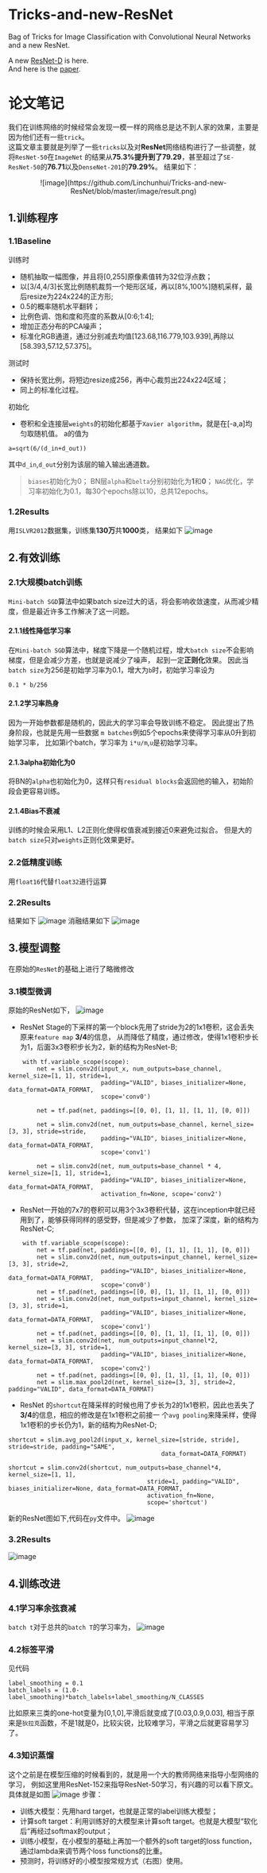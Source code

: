 # Tricks-and-new-ResNet
Bag of Tricks for Image Classification with Convolutional Neural Networks and a new ResNet.

A new [ResNet-D](https://github.com/Linchunhui/Tricks-and-new-ResNet/blob/master/ResNet-D.py) is here.  
And here is the [paper](https://arxiv.org/pdf/1812.01187.pdf).

# 论文笔记
我们在训练网络的时候经常会发现一模一样的网络总是达不到人家的效果，主要是因为他们还有一些`trick`。  
这篇文章主要就是列举了一些`tricks`以及对**ResNet**网络结构进行了一些调整，就将`ResNet-50`在`ImageNet`
的结果从**75.3%**提升到了**79.29**，甚至超过了`SE-ResNet-50`的**76.71**以及`DenseNet-201`的**79.29%**。
结果如下：
 <div align="center">![image](https://github.com/Linchunhui/Tricks-and-new-ResNet/blob/master/image/result.png)</div>

## 1.训练程序
### 1.1Baseline 
训练时
* 随机抽取一幅图像，并且将[0,255]原像素值转为32位浮点数； 
* 以[3/4,4/3]长宽比例随机裁剪一个矩形区域，再以[8%,100%]随机采样，最后resize为224x224的正方形;  
* 0.5的概率随机水平翻转；  
* 比例色调、饱和度和亮度的系数从[0:6;1:4];  
* 增加正态分布的PCA噪声；   
* 标准化RGB通道，通过分别减去均值[123.68,116.779,103.939],再除以[58.393,57.12,57.375]。  

测试时
* 保持长宽比例，将短边resize成256，再中心裁剪出224x224区域；  
* 同上的标准化过程。

初始化
* 卷积和全连接层`weights`的初始化都基于`Xavier algorithm`，就是在[-a,a]均匀取随机值。
a的值为
```
a=sqrt(6/(d_in+d_out))
```
其中`d_in`,`d_out`分别为该层的输入输出通道数。
> `biases`初始化为0；
> BN层`alpha`和`belta`分别初始化为**1**和**0**；
> `NAG`优化，学习率初始化为0.1，每30个epochs除以10，总共12epochs。

### 1.2Results
用`ISLVR2012`数据集，训练集**130万**共**1000**类，
结果如下
![image](https://github.com/Linchunhui/Tricks-and-new-ResNet/blob/master/image/result3.png)

## 2.有效训练
### 2.1大规模batch训练
`Mini-batch SGD`算法中如果batch size过大的话，将会影响收敛速度，从而减少精度，但是最近许多工作解决了这一问题。

#### 2.1.1线性降低学习率
在`Mini-batch SGD`算法中，梯度下降是一个随机过程，增大`batch size`不会影响梯度，但是会减少方差，也就是说减少了噪声，
起到一定**正则化**效果。
因此当`batch size`为256是初始学习率为0.1，增大为`b`时，初始学习率设为
```
0.1 * b/256
```

#### 2.1.2学习率热身
因为一开始参数都是随机的，因此大的学习率会导致训练不稳定。
因此提出了热身阶段，也就是先用一些数据 `m batches`例如5个epochs来使得学习率从0升到初始学习率，
比如第i个batch，学习率为 `i*u/m`,`u`是初始学习率。

#### 2.1.3alpha初始化为0
将BN的`alpha`也初始化为0，这样只有`residual blocks`会返回他的输入，初始阶段会更容易训练。

#### 2.1.4Bias不衰减
训练的时候会采用L1、L2正则化使得权值衰减到接近0来避免过拟合。
但是大的`batch size`只对`weights`正则化效果更好。

### 2.2低精度训练
用`float16`代替`float32`进行运算

### 2.2Results
结果如下
![image](https://github.com/Linchunhui/Tricks-and-new-ResNet/blob/master/image/result4.png)
消融结果如下
![image]()


## 3.模型调整
在原始的`ResNet`的基础上进行了略微修改
### 3.1模型微调
原始的ResNet如下，
![image](https://github.com/Linchunhui/Tricks-and-new-ResNet/blob/master/image/ResNet.png)
* ResNet Stage的下采样的第一个block先用了stride为2的1x1卷积，这会丢失原来`feature map` **3/4**的信息，
从而降低了精度，通过修改，使得1x1卷积步长为1，后面3x3卷积步长为2，新的结构为ResNet-B;
```
    with tf.variable_scope(scope):
        net = slim.conv2d(input_x, num_outputs=base_channel, kernel_size=[1, 1], stride=1,
                          padding="VALID", biases_initializer=None, data_format=DATA_FORMAT,
                          scope='conv0')

        net = tf.pad(net, paddings=[[0, 0], [1, 1], [1, 1], [0, 0]])

        net = slim.conv2d(net, num_outputs=base_channel, kernel_size=[3, 3], stride=stride,
                          padding="VALID", biases_initializer=None, data_format=DATA_FORMAT,
                          scope='conv1')

        net = slim.conv2d(net, num_outputs=base_channel * 4, kernel_size=[1, 1], stride=1,
                          padding="VALID", biases_initializer=None, data_format=DATA_FORMAT,
                          activation_fn=None, scope='conv2')
```
* ResNet一开始的7x7的卷积可以用3个3x3卷积代替，这在inception中就已经用到了，能够获得同样的感受野，但是减少了参数，
加深了深度，新的结构为ResNet-C;
```
    with tf.variable_scope(scope):
        net = tf.pad(net, paddings=[[0, 0], [1, 1], [1, 1], [0, 0]])
        net = slim.conv2d(net, num_outputs=input_channel, kernel_size=[3, 3], stride=2,
                          padding="VALID", biases_initializer=None, data_format=DATA_FORMAT,
                          scope='conv0')
        net = tf.pad(net, paddings=[[0, 0], [1, 1], [1, 1], [0, 0]])
        net = slim.conv2d(net, num_outputs=input_channel, kernel_size=[3, 3], stride=1,
                          padding="VALID", biases_initializer=None, data_format=DATA_FORMAT,
                          scope='conv1')
        net = tf.pad(net, paddings=[[0, 0], [1, 1], [1, 1], [0, 0]])
        net = slim.conv2d(net, num_outputs=input_channel*2, kernel_size=[3, 3], stride=1,
                          padding="VALID", biases_initializer=None, data_format=DATA_FORMAT,
                          scope='conv2')
        net = tf.pad(net, paddings=[[0, 0], [1, 1], [1, 1], [0, 0]])
        net = slim.max_pool2d(net, kernel_size=[3, 3], stride=2, padding="VALID", data_format=DATA_FORMAT)
```
* ResNet 的`shortcut`在降采样的时候也用了步长为2的1x1卷积，因此也丢失了**3/4**的信息，相应的修改是在1x1卷积之前接一
个`avg pooling`来降采样，使得1x1卷积的步长仍为1，新的结构为ResNet-D;
```
shortcut = slim.avg_pool2d(input_x, kernel_size=[stride, stride], stride=stride, padding="SAME",
                                           data_format=DATA_FORMAT)

shortcut = slim.conv2d(shortcut, num_outputs=base_channel*4, kernel_size=[1, 1],
                                       stride=1, padding="VALID", biases_initializer=None, data_format=DATA_FORMAT,
                                       activation_fn=None,
                                       scope='shortcut')
```
新的ResNet图如下,代码在`py`文件中。
![image]()
### 3.2Results
![image]()

## 4.训练改进
### 4.1学习率余弦衰减
`batch t`对于总共的`batch T`的学习率为，
![image]()

### 4.2标签平滑
见代码
```
label_smoothing = 0.1
batch_labels = (1.0-label_smoothing)*batch_labels+label_smoothing/N_CLASSES
```
比如原来三类的one-hot变量为[0,1,0],平滑后就变成了[0.03,0.9,0.03],
相当于原来是`狄拉克`函数，不是1就是0，比较尖锐，比较难学习，平滑之后就更容易学习了。

### 4.3知识蒸馏
这个之前是在模型压缩的时候看到的，就是用一个大的教师网络来指导小型网络的学习，
例如这里用ResNet-152来指导ResNet-50学习，有兴趣的可以看下原文。
具体就是如图
![image]()
步骤：
* 训练大模型：先用hard target，也就是正常的label训练大模型；
* 计算soft target：利用训练好的大模型来计算soft target。也就是大模型“软化后”再经过softmax的output；
* 训练小模型，在小模型的基础上再加一个额外的soft target的loss function，通过lambda来调节两个loss functions的比重。
* 预测时，将训练好的小模型按常规方式（右图）使用。





